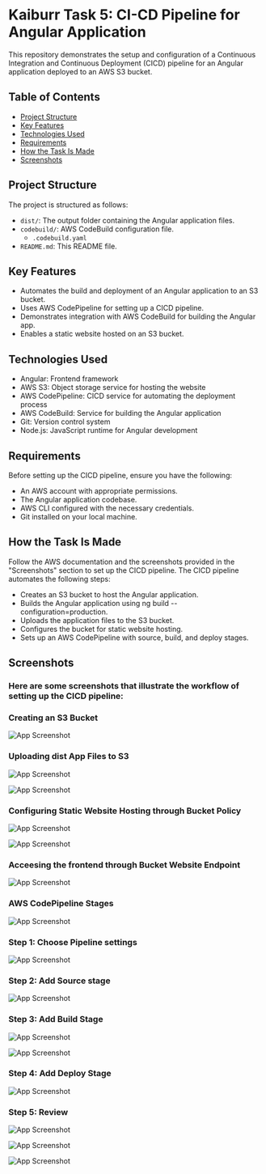 
# Kaiburr Task 5: CI-CD Pipeline for Angular Application

This repository demonstrates the setup and configuration of a Continuous Integration and Continuous Deployment (CICD) pipeline for an Angular application deployed to an AWS S3 bucket.

## Table of Contents

- [Project Structure](#project-structure)
- [Key Features](#key-features)
- [Technologies Used](#technologies-used)
- [Requirements](#requirements)
- [How the Task Is Made](#how-the-task-is-made)
- [Screenshots](#screenshots)

## Project Structure
The project is structured as follows:

- `dist/`: The output folder containing the Angular application files.
- `codebuild/`: AWS CodeBuild configuration file.
  - `.codebuild.yaml`
- `README.md`: This README file.
   
## Key Features
- Automates the build and deployment of an Angular application to an S3 bucket.
- Uses AWS CodePipeline for setting up a CICD pipeline.
- Demonstrates integration with AWS CodeBuild for building the Angular app.
- Enables a static website hosted on an S3 bucket.

## Technologies Used
- Angular: Frontend framework
- AWS S3: Object storage service for hosting the website
- AWS CodePipeline: CICD service for automating the deployment process
- AWS CodeBuild: Service for building the Angular application
- Git: Version control system
- Node.js: JavaScript runtime for Angular development


## Requirements

Before setting up the CICD pipeline, ensure you have the following:

- An AWS account with appropriate permissions.
- The Angular application codebase.
- AWS CLI configured with the necessary credentials.
- Git installed on your local machine.


## How the Task Is Made

Follow the AWS documentation and the screenshots provided in the "Screenshots" section to set up the CICD pipeline.
The CICD pipeline automates the following steps:
- Creates an S3 bucket to host the Angular application.
- Builds the Angular application using ng build --configuration=production.
- Uploads the application files to the S3 bucket.
- Configures the bucket for static website hosting.
- Sets up an AWS CodePipeline with source, build, and deploy stages.
    
## Screenshots
### Here are some screenshots that illustrate the workflow of setting up the CICD pipeline:

### Creating an S3 Bucket
![App Screenshot](https://drive.google.com/uc?id=15s1-Idv4xzsA4GwCllDYfmJ3aecEta69)

### Uploading dist App Files to S3
![App Screenshot](https://drive.google.com/uc?id=1tazJ02QSovHlZmAE0BVQabFdlgeEdvBt)

![App Screenshot](https://drive.google.com/uc?id=1pMox7S29EhfHxijq-rdZL2pm4dW_K0Tp)

### Configuring Static Website Hosting through Bucket Policy
![App Screenshot](https://drive.google.com/uc?id=1wundXgkCWt1CGPQCk2gQMn75bndlARE3)

![App Screenshot](https://drive.google.com/uc?id=1Vle99B9aegeLvdIFvTkDwXl78MjeIT3T)

### Acceesing the frontend through Bucket Website Endpoint
![App Screenshot](https://drive.google.com/uc?id=1yyatsWmsTS3sZsjiXWE4TKKIJevoDSll)

### AWS CodePipeline Stages
![App Screenshot](https://drive.google.com/uc?id=1bygGgV34nQQorsthpsdKWIUiwdbklmET)

### Step 1: Choose Pipeline settings
![App Screenshot](https://drive.google.com/uc?id=1cSG_DPYvSshxNB2N2Lv1ICTcakjg5ezr)

### Step 2: Add Source stage
![App Screenshot](https://drive.google.com/uc?id=1hKWtAFiMY4BlLnyJA8nYUAOwyT27YvMp)

### Step 3: Add Build Stage
![App Screenshot](https://drive.google.com/uc?id=1C272AGPNb7pnOQXKiOrQyxe_eN5UPTRU)

![App Screenshot](https://drive.google.com/uc?id=1_a_g19Knrb4WCRv5G-oagJUMzintLTBr)

### Step 4: Add Deploy Stage
![App Screenshot](https://drive.google.com/uc?id=11kMurywkjcduXiScZqg002iR8n6Xi7eR)

### Step 5: Review
![App Screenshot](https://drive.google.com/uc?id=1pEGgpCx0t3HB5v0CJevE_ZXQAeT5av3n)

![App Screenshot](https://drive.google.com/uc?id=1ES0Q4ZpOUcBW0zxhra97oT00bthJhIuK)

![App Screenshot](https://drive.google.com/uc?id=1oaUm5NI-s6JpMg-jIxRnuIgaPALAR7vv)
